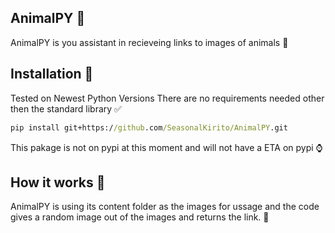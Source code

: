 ## AnimalPY 🐍
AnimalPY is you assistant in recieveing links to images of animals 🤖
## Installation 📩
Tested on Newest Python Versions
There are no requirements needed other then the standard library ✅
```cmd
pip install git+https://github.com/SeasonalKirito/AnimalPY.git
```
This pakage is not on pypi at this moment and will not have a ETA on pypi ⌚
## How it works 💽
AnimalPY is using its content folder as the images for ussage 
and the code gives a random image out of the images and returns the link. 📨
